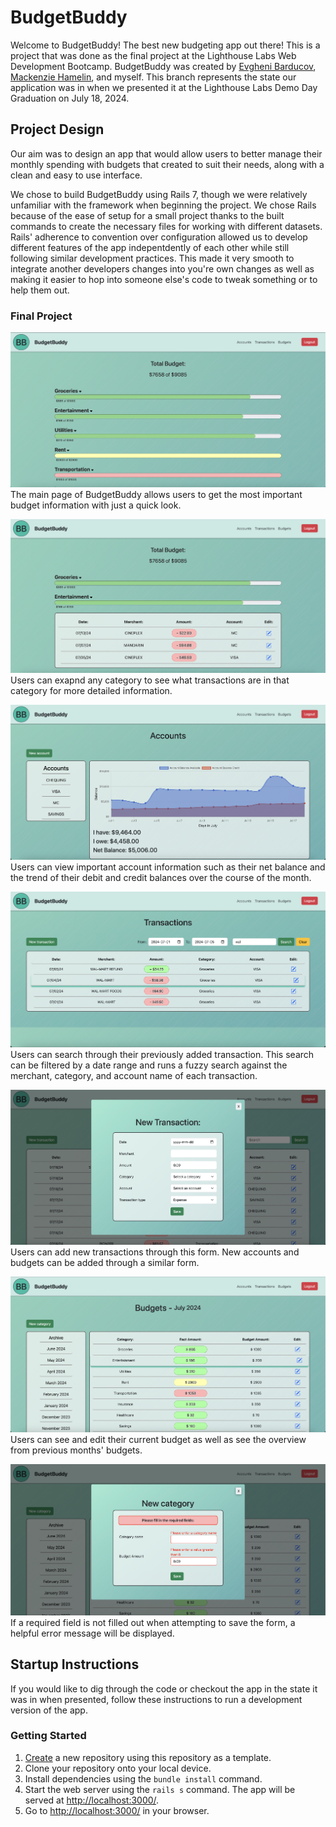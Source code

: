 # BudgetBuddy

Welcome to BudgetBuddy! The best new budgeting app out there! This is a project that was done as the final project at the Lighthouse Labs Web Development Bootcamp. BudgetBuddy was created by [Evgheni Barducov](https://github.com/baovevni), [Mackenzie Hamelin](https://github.com/Mekyle28), and myself. This branch represents the state our application was in when we presented it at the Lighthouse Labs Demo Day Graduation on July 18, 2024.

## Project Design

Our aim was to design an app that would allow users to better manage their monthly spending with budgets that created to suit their needs, along with a clean and easy to use interface.

We chose to build BudgetBuddy using Rails 7, though we were relatively unfamiliar with the framework when beginning the project. We chose Rails because of the ease of setup for a small project thanks to the built commands to create the necessary files for working with different datasets. Rails' adherence to convention over configuration allowed us to develop different features of the app indepentdently of each other while still following similar development practices. This made it very smooth to integrate another developers changes into you're own changes as well as making it easier to hop into someone else's code to tweak something or to help them out.

### Final Project

![Main Page of BudgetBuddy](https://github.com/creynolds8/BudgetBuddy/blob/presentation-state/docs/Main%20Page.png?raw=true)
The main page of BudgetBuddy allows users to get the most important budget information with just a quick look.

![Users can exapnd any category to see what transactions are in that category](https://github.com/creynolds8/BudgetBuddy/blob/presentation-state/docs/Main%20Page%20w:%20expanded%20category.png?raw=true)
Users can exapnd any category to see what transactions are in that category for more detailed information.

![Accounts Overview Page](https://github.com/creynolds8/BudgetBuddy/blob/presentation-state/docs/Accounts%20Overview.png?raw=true)
Users can view important account information such as their net balance and the trend of their debit and credit balances over the course of the month.

![Transaction Page with search parameters](https://github.com/creynolds8/BudgetBuddy/blob/presentation-state/docs/Transactions%20Page%20w:%20search.png?raw=true)
Users can search through their previously added transaction. This search can be filtered by a date range and runs a fuzzy search against the merchant, category, and account name of each transaction.

![New Transaciton Form](https://github.com/creynolds8/BudgetBuddy/blob/presentation-state/docs/New%20Transaction%20Form.png?raw=true)
Users can add new transactions through this form. New accounts and budgets can be added through a similar form.

![Budgets Page](https://github.com/creynolds8/BudgetBuddy/blob/presentation-state/docs/Budgets%20Page.png?raw=true)
Users can see and edit their current budget as well as see the overview from previous months' budgets.

![Form error handling](https://github.com/creynolds8/BudgetBuddy/blob/presentation-state/docs/Budget%20Form%20w:%20error%20handling.png?raw=true)
If a required field is not filled out when attempting to save the form, a helpful error message will be displayed.

## Startup Instructions

If you would like to dig through the code or checkout the app in the state it was in when presented, follow these instructions to run a development version of the app.

### Getting Started

1. [Create](https://docs.github.com/en/repositories/creating-and-managing-repositories/creating-a-repository-from-a-template) a new repository using this repository as a template.
2. Clone your repository onto your local device.
3. Install dependencies using the `bundle install` command.
3. Start the web server using the `rails s` command. The app will be served at <http://localhost:3000/>.
4. Go to <http://localhost:3000/> in your browser.